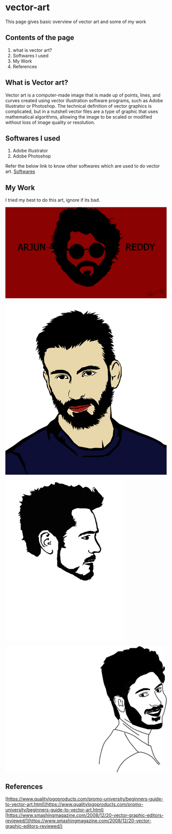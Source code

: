 # vector-art
This page gives basic overview of vector art and some of my work
## Contents of the page
1. what is vector art?
2. Softwares I used
3. My Work
4. References
## What is Vector art?
Vector art is a computer-made image that is made up of points, lines, and curves created using vector illustration software programs, such as Adobe Illustrator or Photoshop. The technical definition of vector graphics is complicated, but in a nutshell vector files are a type of graphic that uses mathematical algorithms, allowing the image to be scaled or modified without loss of image quality or resolution.
## Softwares I used
1. Adobe Illustrator
2. Adobe Photoshop

Refer the below link to know other softwares which are used to do vector art.
[Softwares](https://www.smashingmagazine.com/2008/12/20-vector-graphic-editors-reviewed/)
## My Work
I tried my best to do this art, ignore if its bad.

![Arjun Reddy](AR2.0.jpg)

![Captain America](cap.jpg)

![Robert](RD.jpg)

![Sam](sam1.jpg)
## References
[https://www.qualitylogoproducts.com/promo-university/beginners-guide-to-vector-art.html](https://www.qualitylogoproducts.com/promo-university/beginners-guide-to-vector-art.html)
[https://www.smashingmagazine.com/2008/12/20-vector-graphic-editors-reviewed/](https://www.smashingmagazine.com/2008/12/20-vector-graphic-editors-reviewed/)
